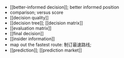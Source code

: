 - [[better-informed decision]]; better informed position
- comparison; versus score
- [[decision quality]]
- [[decision tree]]; [[decision matrix]]
- [[evaluation matrix]]
- [[final decision]]
- [[insider information]]
- map out the fastest route: 制订最速路线;
- [[prediction]]; [[prediction market]]
